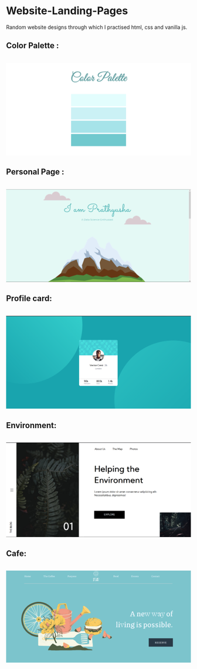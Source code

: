 # Website-Landing-Pages
Random website designs through which I practised html, css and vanilla js.

## Color Palette : 
<br>
<a href = "https://color-paletter.netlify.app/">
    <img src = "color-paletter\assets\images\Colors 🎨.png" alt = "Screenshot">
</a>
<br>

## Personal Page : 

<br>
<a href = "https://prathyusha.netlify.app/">
    <img src = "Personal-portfolio\assets\images\Landing page screenshot.png" alt = "Screenshot">
</a>
<br>

## Profile card: 

<br>
<a href = "https://profile-card-challenge-fem.netlify.app/">
    <img src = "Frontendmaster challenge\assets\images\Screenshot .png" alt = "Screenshot">
</a>
<br>

## Environment: 

<br>

<a href = "https://cranky-wescoff-7ebeca.netlify.app/">
    <img src = "Environment/assets/images/Screenshot .png" alt = "Screenshot">
</a>
<br>

## Cafe: 

<br>

<a href = "https://musing-borg-6238bd.netlify.app/">
    <img src = "Cafe/assets/images/Screenshot.png" alt = "Screenshot">
</a>
<br>